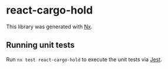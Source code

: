 # react-cargo-hold

This library was generated with [Nx](https://nx.dev).

## Running unit tests

Run `nx test react-cargo-hold` to execute the unit tests via [Jest](https://jestjs.io).
